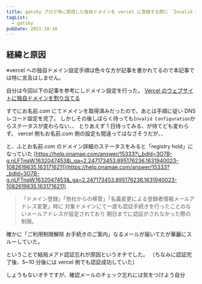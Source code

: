 ```yaml
---
title: gatsby ブログ用に取得した独自ドメインを vercel に登録する際に `Invalid Configuration` からステータスが更新されずハマった
tagList:
  - gatsby
pubDate: 2021-10-16
---
```


## 経緯と原因

※vercel への独自ドメイン設定手順は色々な方が記事を書かれてるので本記事では特に言及はしません。

自分は今回以下の記事を参考にしドメイン設定を行った。
[Vercel のウェブサイトに独自ドメインを割り当てる](https://maku.blog/p/9vakw8i/)

すでにお名前.com にてドメインを取得済みだったので、あとは手順に従い DNS レコード設定を完了。
しかしその後しばらく待っても`Invalid Configuration`からステータスが変わらない、、
とりあえず 1 日待ってみる、が待てども変わらず。
vercel 側もお名前.com 側の設定も間違ってはなさそうだが、、

と、ふとお名前.com のドメイン詳細のステータスをみると「registry hold」になっていた
[https://help.onamae.com/answer/15333?\_bdld=3O7B-g.nLFTnqW.1632047453&\_ga=2.247173453.895176236.1631940023-1082619635.1631716211](https://help.onamae.com/answer/15333?_bdld=3O7B-g.nLFTnqW.1632047453&_ga=2.247173453.895176236.1631940023-1082619635.1631716211)

> 「ドメイン登録」「他社からの移管」「名義変更による登録者情報メールアドレス変更」時に
> 対象ドメインにて一度も認証手続きを行ったことのないメールアドレスが設定されており
> 期日までに認証がされなかった際の制限。

確かに「ご利用制限解除 お手続きのご案内」なるメールが届いてたが華麗にスルーしていた。

ということで結局メアド認証忘れが原因というオチでした。
（ちなみに認証完了後、5~10 分後には vercel 側でも認証成功していた）

しょうもないオチですが、確認メールのチェック忘れには気をつけよう自分

